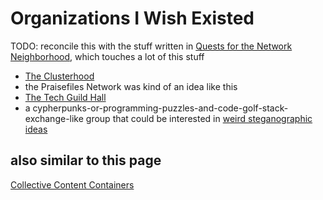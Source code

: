 # Organizations I Wish Existed

TODO: reconcile this with the stuff written in [Quests for the Network Neighborhood](8905d737-8f2a-4de7-a850-c1f2b04cd45e.md), which touches a lot of this stuff

- [The Clusterhood](9664b592-59ed-4ac5-bf15-9b67f67af111.md)
- the Praisefiles Network was kind of an idea like this
- [The Tech Guild Hall](11ad1cbd-34ea-4ca9-821b-6523c3fd86ac.md)
- a cypherpunks-or-programming-puzzles-and-code-golf-stack-exchange-like group that could be interested in [weird steganographic ideas](faaed29e-c3d1-4202-8bc7-d058e96af1cd.md)

## also similar to this page

[Collective Content Containers](3a393a7f-58e0-41de-aef9-267b2f911f95.md)
